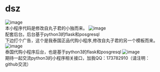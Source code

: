 # dsz

![image](https://github.com/mn3711698/dszmini/blob/master/qrcode.jpg)
<br>本小程序代码是修改自丸子君的小独而来。
![image](https://github.com/mn3711698/dszmini/blob/master/dsz_man.png)
<br>配套后台。后台基于python3的flask和posgresql
<br>下边打个广告，这个是我泰国正品代购小程序,修改自丸子君的另一个模板而来。
<br>
![image](https://github.com/mn3711698/dszmini/blob/master/janedao.jpg)
<br>泰国代购小程序后台，也是基于python3的flask和posgresql
![image](https://github.com/mn3711698/dszmini/blob/master/janedao_man.png)
<br>
期待一起交流python3的小程序相关接口，加我QQ：173782910（请注明：github交流）